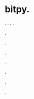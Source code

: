 # bitpy.
.
.
.
.












.






















































.
























.



























.

















































































.































































.



























































.
